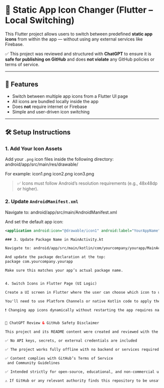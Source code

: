 # 🎨 Static App Icon Changer (Flutter – Local Switching)

This Flutter project allows users to switch between predefined **static app icons** from within the app — without using any external services like Firebase.

✅ This project was reviewed and structured with **ChatGPT** to ensure it is **safe for publishing on GitHub** and does **not violate** any GitHub policies or terms of service.

---

## 🚀 Features

- Switch between multiple app icons from a Flutter UI page
- All icons are bundled locally inside the app
- Does **not** require internet or Firebase
- Simple and user-driven icon switching

---

## 🛠️ Setup Instructions

### 1. Add Your Icon Assets

Add your `.png` icon files inside the following directory: android/app/src/main/res/drawable/

For example:
icon1.png
icon2.png
icon3.png


> ✅ Icons must follow Android’s resolution requirements (e.g., 48x48dp or higher).

### 2. Update `AndroidManifest.xml`

Navigate to: android/app/src/main/AndroidManifest.xml


And set the default app icon:

```xml
<application android:icon="@drawable/icon1" android:label="YourAppName"  ... >

### 3. Update Package Name in MainActivity.kt

Navigate to: android/app/src/main/kotlin/com/yourcompany/yourapp/MainActivity.kt

And update the package declaration at the top:
package com.yourcompany.yourapp

Make sure this matches your app’s actual package name.


4. Switch Icons in Flutter Page (UI Logic)

Create a UI screen in Flutter where the user can choose which icon to use.

You'll need to use Platform Channels or native Kotlin code to apply the selected icon dynamically.

❗ Changing app icons dynamically without restarting the app requires native implementation on Android only. iOS does not support it without user prompt.


🤖 ChatGPT Review & GitHub Safety Disclaimer

This project and its README content were created and reviewed with the assistance of ChatGPT by OpenAI to ensure they are safe and appropriate for public sharing on GitHub.

✅ No API keys, secrets, or external credentials are included

✅ The project works fully offline with no backend or services required

✅ Content complies with GitHub’s Terms of Service
 and Community Guidelines

✅ Intended strictly for open-source, educational, and non-commercial use

⚠️ If GitHub or any relevant authority finds this repository to be unsafe or in violation of any policy in the future, we are fully prepared to take immediate action, including removing or modifying the content to ensure compliance.

